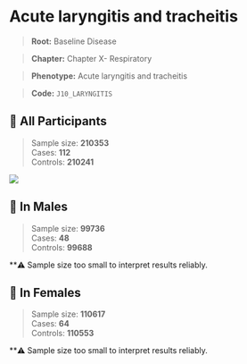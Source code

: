# Acute laryngitis and tracheitis

> **Root:** Baseline Disease  

> **Chapter:** Chapter X- Respiratory  

> **Phenotype:** Acute laryngitis and tracheitis  

> **Code:** `J10_LARYNGITIS`

## 🧪 All Participants  
> Sample size: **210353**  
> Cases: **112**  
> Controls: **210241**
<img src="/Disease/Figures/ALL/Incidence/J10_LARYNGITIS.png"/>
<CsvTable src="/Disease/Data/ALL/Incidence/COX_J10_LARYNGITIS.csv" label="🔍 View full results" />

## 👨 In Males  
> Sample size: **99736**  
> Cases: **48**  
> Controls: **99688**

**⚠️ Sample size too small to interpret results reliably.


## 👩 In Females  
> Sample size: **110617**  
> Cases: **64**  
> Controls: **110553**

**⚠️ Sample size too small to interpret results reliably.

